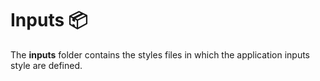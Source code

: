 # Inputs 📦

The **inputs** folder contains the styles files in which the application inputs style are defined.